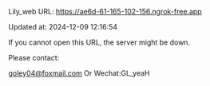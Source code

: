 Lily_web URL: https://ae6d-61-165-102-156.ngrok-free.app

Updated at: 2024-12-09 12:16:54

If you cannot open this URL, the server might be down.

Please contact: 

goley04@foxmail.com Or Wechat:GL_yeaH